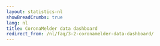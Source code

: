 ```yaml
---
layout: statistics-nl
showBreadCrumbs: true
lang: nl
title: CoronaMelder data dashboard
redirect_from: /nl/faq/3-2-coronamelder-data-dashboard/
---
```


